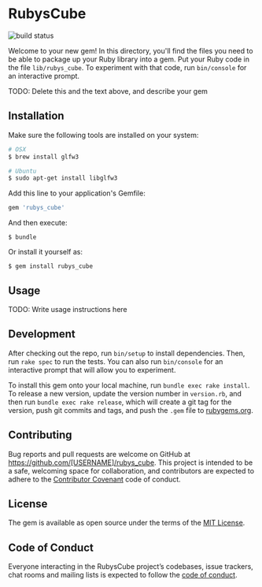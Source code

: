 # RubysCube

![build status](https://travis-ci.org/ThunderKey/rubys_cube.svg?branch=master)

Welcome to your new gem! In this directory, you'll find the files you need to be able to package up your Ruby library into a gem. Put your Ruby code in the file `lib/rubys_cube`. To experiment with that code, run `bin/console` for an interactive prompt.

TODO: Delete this and the text above, and describe your gem

## Installation

Make sure the following tools are installed on your system:
```bash
# OSX
$ brew install glfw3

# Ubuntu
$ sudo apt-get install libglfw3
```

Add this line to your application's Gemfile:

```ruby
gem 'rubys_cube'
```

And then execute:

    $ bundle

Or install it yourself as:

    $ gem install rubys_cube

## Usage

TODO: Write usage instructions here

## Development

After checking out the repo, run `bin/setup` to install dependencies. Then, run `rake spec` to run the tests. You can also run `bin/console` for an interactive prompt that will allow you to experiment.

To install this gem onto your local machine, run `bundle exec rake install`. To release a new version, update the version number in `version.rb`, and then run `bundle exec rake release`, which will create a git tag for the version, push git commits and tags, and push the `.gem` file to [rubygems.org](https://rubygems.org).

## Contributing

Bug reports and pull requests are welcome on GitHub at https://github.com/[USERNAME]/rubys_cube. This project is intended to be a safe, welcoming space for collaboration, and contributors are expected to adhere to the [Contributor Covenant](http://contributor-covenant.org) code of conduct.

## License

The gem is available as open source under the terms of the [MIT License](http://opensource.org/licenses/MIT).

## Code of Conduct

Everyone interacting in the RubysCube project’s codebases, issue trackers, chat rooms and mailing lists is expected to follow the [code of conduct](https://github.com/[USERNAME]/rubys_cube/blob/master/CODE_OF_CONDUCT.md).
